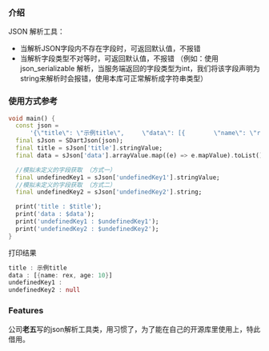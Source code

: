 ### 介绍
JSON 解析工具：
+ 当解析JSON字段内不存在字段时，可返回默认值，不报错
+ 当解析字段类型不对等时，可返回默认值，不报错
  （例如：使用 json_serializable 解析，当服务端返回的字段类型为int，我们将该字段声明为string来解析时会报错，使用本库可正常解析成字符串类型）

### 使用方式参考
```dart
void main() {
  const json =
      '{\"title\": \"示例title\", 	\"data\": [{ 		\"name\": \"rex\", 		\"age\": 10 	}] }';
  final sJson = SDartJson(json);
  final title = sJson['title'].stringValue;
  final data = sJson['data'].arrayValue.map((e) => e.mapValue).toList();

  //模拟未定义的字段获取 （方式一）
  final undefinedKey1 = sJson['undefinedKey1'].stringValue;
  //模拟未定义的字段获取 （方式二）
  final undefinedKey2 = sJson['undefinedKey2'].string;

  print('title : $title');
  print('data : $data');
  print('undefinedKey1 : $undefinedKey1');
  print('undefinedKey2 : $undefinedKey2');
}
```
打印结果
```dart
title : 示例title
data : [{name: rex, age: 10}]
undefinedKey1 : 
undefinedKey2 : null
```

### Features
公司**老五**写的json解析工具类，用习惯了，为了能在自己的开源库里使用上，特此借用。
